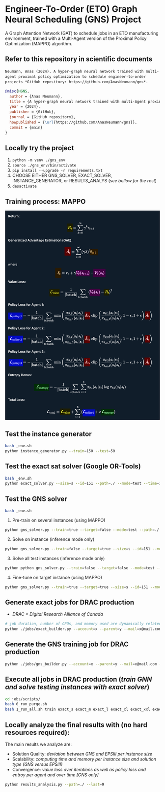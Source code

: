 # Engineer-To-Order (ETO) Graph Neural Scheduling (GNS) Project
A Graph Attention Network (GAT) to schedule jobs in an ETO manufacturing environment, trained with a Multi-Agent version of the Proximal Policy Optimization (MAPPO) algorithm.

## Refer to this repository in scientific documents
`Neumann, Anas (2024). A hyper-graph neural network trained with multi-agent proximal policy optimization to schedule engineer-to-order projects *GitHub repository: https://github.com/AnasNeumann/gns*.`

```bibtex
@misc{HGNS,
  author = {Anas Neumann},
  title = {A hyper-graph neural network trained with multi-Agent proximal policy optimization to schedule engineer-to-order projects},
  year = {2024},
  publisher = {GitHub},
  journal = {GitHub repository},
  howpublished = {\url{https://github.com/AnasNeumann/gns}},
  commit = {main}
}
```

## Locally try the project
1. `python -m venv ./gns_env`
2. `source ./gns_env/bin/activate`
3. `pip install --upgrade -r requirements.txt`
4. CHOOSE EITHER GNS_SOLVER, EXACT_SOLVER, INSTANCE_GENERATOR, or RESULTS_ANALYS (_see bellow for the rest_)
5. `desactivate`

## Training process: MAPPO
<img src="/documentation/MAPPOLoss.png" alt="training-algorithm" width="650" height="auto">

## Test the instance generator
```bash
bash _env.sh
python instance_generator.py --train=150 --test=50
```

## Test the exact sat solver (Google OR-Tools) 
```bash
bash _env.sh
python exact_solver.py --size=s --id=151 --path=./ --mode=test --time=1
```

## Test the GNS solver
```bash
bash _env.sh
```
1. Pre-train on several instances (using MAPPO) 
```bash
python gns_solver.py --train=true --target=false --mode=test --path=./ --number=1 
```
2. Solve on instance (inference mode only) 
```bash
python gns_solver.py --train=false --target=true --size=s --id=151 --mode=test --path=./ --number=1
```
3. Solve all test instances (inference mode only) 
```bash
python python gns_solver.py --train=false --target=false --mode=test --path=./ --number=1
```
4. Fine-tune on target instance (using MAPPO) 
```bash
python gns_solver.py --train=true --target=true --size=s --id=151 --mode=test --path=./ --number=1 
```

## Generate exact jobs for DRAC production
* _DRAC = Digital Research Alliance of Canada_
```bash
# job duration, number of CPUs, and memory used are dynamically related to the instance size (no GPU/TPU for exact jobs)
python ./jobs/exact_builder.py --account=x --parent=y --mail=x@mail.com
```

## Generate the GNS training job for DRAC production
```bash
python ./jobs/gns_builder.py --account=x --parent=y --mail=x@mail.com --time=32 --memory=16 --cpu=1 --number=1
```

## Execute all jobs in DRAC production (_train GNN and solve testing instances with exact solver_)
```bash
cd jobs/scripts/
bash 0_run_purge.sh
bash 1_run_all.sh train exact_s exact_m exact_l exact_xl exact_xxl exact_xxxl
```

## Locally analyze the final results with (no hard resources required): 
The main results we analyze are:
* Solution Quality: _deviation between GNS and EPSIII per instance size_
* Scalability: _computing time and memory per instance size and solution type (GNS versus EPSIII)_
* Convergence: _value loss over iterations as well as policy loss and entroy per agent and over time [GNS only]_
```bash
python results_analysis.py --path=./ --last=9
```
